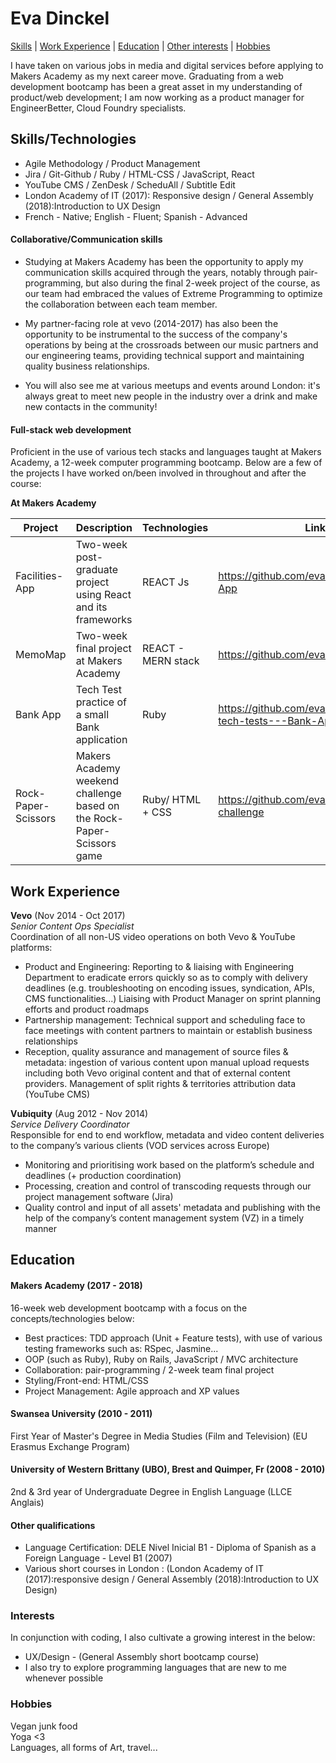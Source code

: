 # Eva Dinckel

[Skills](#skills)  |  [Work Experience](#work_experience) |  [Education](#education)  |  [Other interests](#interests)  |  [Hobbies](#hobbies)


I have taken on various jobs in media and digital services before applying to Makers Academy as my next career move.
Graduating from a web development bootcamp has been a great asset in my understanding of product/web development; I am now working as a product manager for EngineerBetter, Cloud Foundry specialists.


<a name="skills"></a>
## Skills/Technologies

- Agile Methodology / Product Management
- Jira / Git-Github / Ruby / HTML-CSS / JavaScript, React
- YouTube CMS / ZenDesk / ScheduAll / Subtitle Edit
- London Academy of IT (2017): Responsive design / General Assembly (2018):Introduction to UX Design
- French - Native; English - Fluent; Spanish - Advanced


#### Collaborative/Communication skills

- Studying at Makers Academy has been the opportunity to apply my communication skills acquired through the years, notably through pair-programming, but also during the final 2-week project of the course, as our team had embraced the values of Extreme Programming to optimize the collaboration between each team member.

 - My partner-facing role at vevo (2014-2017) has also been the opportunity to be instrumental to the success of the company's operations by being at the crossroads between our music partners and our engineering teams, providing technical support and maintaining quality business relationships.

- You will also see me at various meetups and events around London: it's always great to meet new people in the industry over a drink and make new contacts in the community!


#### Full-stack web development


Proficient in the use of various tech stacks and languages taught at Makers Academy, a 12-week computer programming bootcamp.
Below are a few of the projects I have worked on/been involved in throughout and after the course:

**At Makers Academy**

Project      | Description                | Technologies | Link
------------ | -------------------------- | ------------ |---------
Facilities-App| Two-week post-graduate project using React and its frameworks| REACT Js| https://github.com/evadinckel/Facilities-App
MemoMap | Two-week final project at Makers Academy | REACT - MERN stack | https://github.com/evadinckel/memomap
Bank App| Tech Test practice of a small Bank application | Ruby | https://github.com/evadinckel/week10-tech-tests---Bank-App--
Rock-Paper-Scissors| Makers Academy weekend challenge based on the Rock-Paper-Scissors game  | Ruby/ HTML + CSS | https://github.com/evadinckel/rps-challenge



<a name="work_experience"></a>
## Work Experience

**Vevo** (Nov 2014 - Oct 2017)    
*Senior Content Ops Specialist*  
Coordination of all non-US video operations on both Vevo & YouTube
platforms:

 - Product and Engineering:
Reporting to & liaising with Engineering Department to eradicate errors quickly so as to comply with delivery deadlines (e.g. troubleshooting on encoding issues, syndication, APIs, CMS functionalities...)
Liaising with Product Manager on sprint planning efforts and product roadmaps
 - Partnership management:
Technical support and scheduling face to face meetings with content partners to maintain or establish business relationships
- Reception, quality assurance and management of source files & metadata:
ingestion of various content upon manual upload requests including both Vevo original content and that of external content providers. Management of split rights & territories attribution data (YouTube CMS)


**Vubiquity** (Aug 2012 - Nov 2014)   
*Service Delivery Coordinator*  
Responsible for end to end workflow, metadata and video content
deliveries to the company’s various clients (VOD services across Europe)

- Monitoring and prioritising work based on the platform’s schedule and
deadlines (+ production coordination)
- Processing, creation and control of transcoding requests through our
project management software (Jira)
- Quality control and input of all assets'​ metadata and publishing with the help of the
company’s content management system (VZ) in a timely manner


<a name="education"></a>
## Education

#### Makers Academy (2017 - 2018)
16-week web development bootcamp with a focus on the concepts/technologies below:

- Best practices:
  TDD approach (Unit + Feature tests), with use of various testing frameworks such as: RSpec, Jasmine...
- OOP (such as Ruby), Ruby on Rails, JavaScript / MVC architecture
- Collaboration: pair-programming / 2-week team final project
- Styling/Front-end: HTML/CSS
- Project Management: Agile approach and XP values


#### Swansea University (2010 - 2011)
First Year of Master's Degree in Media Studies (Film and Television) (EU Erasmus Exchange Program)

#### University of Western Brittany (UBO), Brest and Quimper, Fr (2008 - 2010)
2nd & 3rd year of Undergraduate Degree in English Language (LLCE Anglais)



#### Other qualifications

- Language Certification: DELE Nivel Inicial B1 - Diploma of Spanish as a Foreign Language - Level B1 (2007)
- Various short courses in London : (London Academy of IT (2017):responsive design / General Assembly (2018):Introduction to UX Design)


<a name="interests"></a>
### Interests

In conjunction with coding, I also cultivate a growing interest in the below:

- UX/Design - (General Assembly short bootcamp course)
- I also try to explore programming languages that are new to me whenever possible


<a name="hobbies"></a>
### Hobbies
Vegan junk food</br>
Yoga <3</br>
Languages, all forms of Art, travel...
